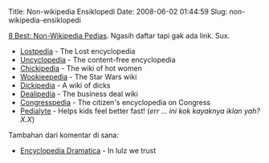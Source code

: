 Title: Non-wikipedia Ensiklopedi
Date: 2008-06-02 01:44:59
Slug: non-wikipedia-ensiklopedi

[8 Best: Non-Wikipedia Pedias](http://www.wired.com/culture/culturereviews/magazine/16-06/st_best). Ngasih daftar tapi gak ada link. Sux.

* [Lostpedia](http://www.lostpedia.com/wiki/Main_Page) - The Lost encyclopedia
* [Uncyclopedia](http://uncyclopedia.org/wiki/Main_Page) - The content-free encyclopedia
* [Chickipedia](http://www.chickipedia.com/) - The wiki of hot women
* [Wookieepedia](http://starwars.wikia.com/wiki/Main_Page) - The Star Wars wiki
* [Dickipedia](http://www.dickipedia.org/dick.php?title=Main_Page) - A wiki of dicks
* [Dealipedia](http://www.dealipedia.com/) - The business deal wiki
* [Congresspedia](http://www.sourcewatch.org/index.php?title=Congresspedia) - The citizen's encyclopedia on Congress
* [Pedialyte](http://pedialyte.com/) - Helps kids feel better fast! (_err ... ini kok kayaknya iklan yah? X.X_)

Tambahan dari komentar di sana:

* [Encyclopedia Dramatica](http://www.encyclopediadramatica.com/Main_Page) - In lulz we trust